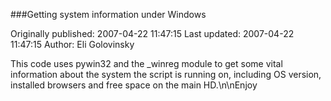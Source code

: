 ###Getting system information under Windows

Originally published: 2007-04-22 11:47:15
Last updated: 2007-04-22 11:47:15
Author: Eli Golovinsky

This code uses pywin32 and the _winreg module to get some vital information about the system the script is running on, including OS version, installed browsers and free space on the main HD.\n\nEnjoy